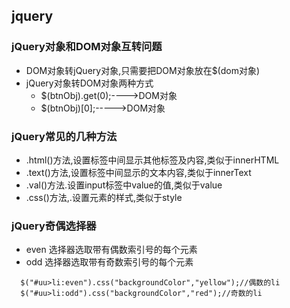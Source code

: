 ## jquery

### jQuery对象和DOM对象互转问题
   - DOM对象转jQuery对象,只需要把DOM对象放在$(dom对象)
   - jQuery对象转DOM对象两种方式
     + $(btnObj).get(0);---->DOM对象
     + $(btnObj)[0];----->DOM对象
### jQuery常见的几种方法
   - .html()方法,设置标签中间显示其他标签及内容,类似于innerHTML
   - .text()方法,设置标签中间显示的文本内容,类似于innerText
   - .val()方法.设置input标签中value的值,类似于value
   - .css()方法,.设置元素的样式,类似于style
### jQuery奇偶选择器
  - even 选择器选取带有偶数索引号的每个元素
  - odd 选择器选取带有奇数索引号的每个元素
  ```
    $("#uu>li:even").css("backgroundColor","yellow");//偶数的li
    $("#uu>li:odd").css("backgroundColor","red");//奇数的li
   ```

